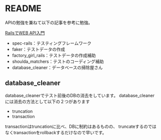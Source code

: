 # README
APIの勉強を兼ねて以下の記事を参考に勉強。

[RailsでWEB API入門](https://qiita.com/yyh-gl/items/30bd91c2b33fdfbe49b5)

- spec-rails：テスティングフレームワーク
- faker：テストデータの作成
- factory_girl_rails：テストデータの作成補助
- shoulda_matchers：テストのコーディング補助
- database_cleaner：データベースの掃除屋さん

## database_cleaner
database_cleanerでテスト前後のDBの消去をしています。
database_cleanerには消去の方法として以下の２つがあります
- truncation
- transaction

transactionはtruncationに比べ、DBに制約はあるものの、
truncateするのではなくtransactionをrollbackするだけなので早いです。

